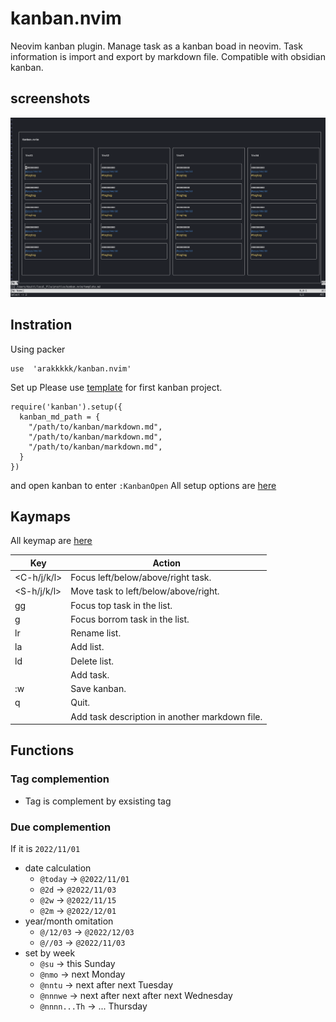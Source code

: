 # kanban.nvim
Neovim kanban plugin.
Manage task as a kanban boad in neovim.
Task information is import and export by markdown file.
Compatible with obsidian kanban.

## screenshots
![img_kanban](./doc/img_kanban2.png)

## Instration
Using packer
```
use  'arakkkkk/kanban.nvim'
```
Set up
Please use [template](./template.md) for first kanban project.
```
require('kanban').setup({
  kanban_md_path = {
    "/path/to/kanban/markdown.md",
    "/path/to/kanban/markdown.md",
    "/path/to/kanban/markdown.md",
  }
})
```
and open kanban to enter `:KanbanOpen`
All setup options are [here](./lua/kanban/ops.lua)

## Kaymaps
All keymap are [here](./lua/kanban/keymap.lua)

| Key         | Action                                         |
|-------------|------------------------------------------------|
| <C-h/j/k/l> | Focus left/below/above/right task.             |
| <S-h/j/k/l> | Move task to left/below/above/right.           |
| gg          | Focus top task in the list.                    |
| g           | Focus borrom task in the list.                 |
| <leader>lr  | Rename list.                                   |
| <leader>la  | Add list.                                      |
| <leader>ld  | Delete list.                                   |
| <C-o>       | Add task.                                      |
| :w<CR>      | Save kanban.                                   |
| q           | Quit.                                          |
| <CR>        | Add task description in another markdown file. |

## Functions
### Tag complemention
- Tag is complement by exsisting tag
### Due complemention
If it is `2022/11/01`
- date calculation
  - `@today` -> `@2022/11/01`
  - `@2d` -> `@2022/11/03`
  - `@2w` -> `@2022/11/15`
  - `@2m` -> `@2022/12/01`
- year/month omitation
  - `@/12/03` -> `@2022/12/03`
  - `@//03` -> `@2022/11/03`
- set by week
  - `@su` -> this Sunday
  - `@nmo` -> next Monday
  - `@nntu` -> next after next Tuesday
  - `@nnnwe` -> next after next after next Wednesday
  - `@nnnn...Th` -> ... Thursday
